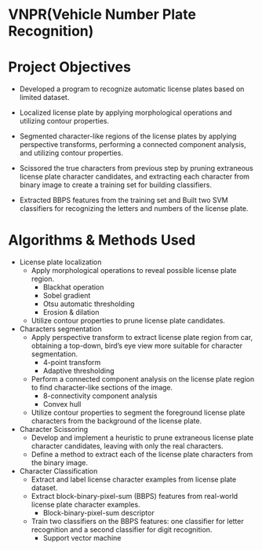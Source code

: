 # VNPR(Vehicle Number Plate Recognition)

# Project Objectives

* Developed a program to recognize automatic license plates based on limited dataset.

* Localized license plate by applying morphological operations and utilizing contour properties.

* Segmented character-like regions of the license plates by applying perspective transforms, performing a connected component analysis, and utilizing contour properties.

* Scissored the true characters from previous step by pruning extraneous license plate character candidates, and extracting each character from binary image to create a training set for building classifiers.

* Extracted BBPS features from the training set and Built two SVM classifiers for recognizing the letters and numbers of the license plate.

# Algorithms & Methods Used

* License plate localization
  * Apply morphological operations to reveal possible license plate region.
    * Blackhat operation
    * Sobel gradient
    * Otsu automatic thresholding
    * Erosion & dilation
  * Utilize contour properties to prune license plate candidates.
* Characters segmentation
  * Apply perspective transform to extract license plate region from car, obtaining a top-down, bird’s eye view more suitable for character segmentation.
    * 4-point transform
    * Adaptive thresholding
  * Perform a connected component analysis on the license plate region to find character-like sections of the image.
    * 8-connectivity component analysis
    * Convex hull
  * Utilize contour properties to segment the foreground license plate characters from the background of the license plate.
* Character Scissoring
  * Develop and implement a heuristic to prune extraneous license plate character candidates, leaving with only the real characters.
  * Define a method to extract each of the license plate characters from the binary image.
* Character Classification
  * Extract and label license character examples from license plate dataset.
  * Extract block-binary-pixel-sum (BBPS) features from real-world license plate character examples.
    * Block-binary-pixel-sum descriptor
  * Train two classifiers on the BBPS features: one classifier for letter recognition and a second classifier for digit recognition.
    * Support vector machine
